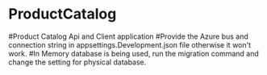 # ProductCatalog
#Product Catalog Api and Client application
#Provide the Azure bus and connection string in appsettings.Development.json file otherwise it won't work.
#In Memory database is being used, run the migration command and change the setting for physical database.
